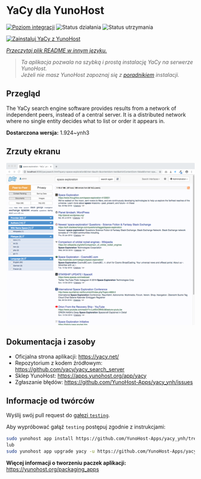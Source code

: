 <!--
To README zostało automatycznie wygenerowane przez <https://github.com/YunoHost/apps/tree/master/tools/readme_generator>
Nie powinno być ono edytowane ręcznie.
-->

# YaCy dla YunoHost

[![Poziom integracji](https://apps.yunohost.org/badge/integration/yacy)](https://ci-apps.yunohost.org/ci/apps/yacy/)
![Status działania](https://apps.yunohost.org/badge/state/yacy)
![Status utrzymania](https://apps.yunohost.org/badge/maintained/yacy)

[![Zainstaluj YaCy z YunoHost](https://install-app.yunohost.org/install-with-yunohost.svg)](https://install-app.yunohost.org/?app=yacy)

*[Przeczytaj plik README w innym języku.](./ALL_README.md)*

> *Ta aplikacja pozwala na szybką i prostą instalację YaCy na serwerze YunoHost.*  
> *Jeżeli nie masz YunoHost zapoznaj się z [poradnikiem](https://yunohost.org/install) instalacji.*

## Przegląd

The YaCy search engine software provides results from a network of independent peers, instead of a central server.
It is a distributed network where no single entity decides what to list or order it appears in.


**Dostarczona wersja:** 1.924~ynh3

## Zrzuty ekranu

![Zrzut ekranu z YaCy](./doc/screenshots/screenshot01.png)

## Dokumentacja i zasoby

- Oficjalna strona aplikacji: <https://yacy.net/>
- Repozytorium z kodem źródłowym: <https://github.com/yacy/yacy_search_server>
- Sklep YunoHost: <https://apps.yunohost.org/app/yacy>
- Zgłaszanie błędów: <https://github.com/YunoHost-Apps/yacy_ynh/issues>

## Informacje od twórców

Wyślij swój pull request do [gałęzi `testing`](https://github.com/YunoHost-Apps/yacy_ynh/tree/testing).

Aby wypróbować gałąź `testing` postępuj zgodnie z instrukcjami:

```bash
sudo yunohost app install https://github.com/YunoHost-Apps/yacy_ynh/tree/testing --debug
lub
sudo yunohost app upgrade yacy -u https://github.com/YunoHost-Apps/yacy_ynh/tree/testing --debug
```

**Więcej informacji o tworzeniu paczek aplikacji:** <https://yunohost.org/packaging_apps>
